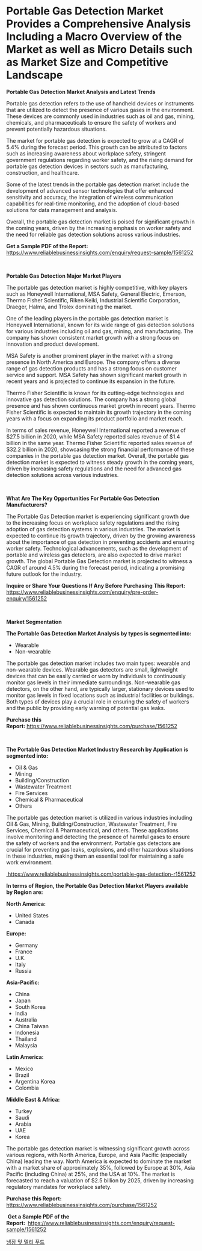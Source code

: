 <p><h1>Portable Gas Detection Market Provides a Comprehensive Analysis Including a Macro Overview of the Market as well as Micro Details such as Market Size and Competitive Landscape</h1></p><p><strong>Portable Gas Detection Market Analysis and Latest Trends</strong></p>
<p><p>Portable gas detection refers to the use of handheld devices or instruments that are utilized to detect the presence of various gases in the environment. These devices are commonly used in industries such as oil and gas, mining, chemicals, and pharmaceuticals to ensure the safety of workers and prevent potentially hazardous situations.</p><p>The market for portable gas detection is expected to grow at a CAGR of 5.4% during the forecast period. This growth can be attributed to factors such as increasing awareness about workplace safety, stringent government regulations regarding worker safety, and the rising demand for portable gas detection devices in sectors such as manufacturing, construction, and healthcare.</p><p>Some of the latest trends in the portable gas detection market include the development of advanced sensor technologies that offer enhanced sensitivity and accuracy, the integration of wireless communication capabilities for real-time monitoring, and the adoption of cloud-based solutions for data management and analysis.</p><p>Overall, the portable gas detection market is poised for significant growth in the coming years, driven by the increasing emphasis on worker safety and the need for reliable gas detection solutions across various industries.</p></p>
<p><strong>Get a Sample PDF of the Report:&nbsp;</strong> <a href="https://www.reliablebusinessinsights.com/enquiry/request-sample/1561252">https://www.reliablebusinessinsights.com/enquiry/request-sample/1561252</a></p>
<p>&nbsp;</p>
<p><strong>Portable Gas Detection Major Market Players</strong></p>
<p><p>The portable gas detection market is highly competitive, with key players such as Honeywell International, MSA Safety, General Electric, Emerson, Thermo Fisher Scientific, Riken Keiki, Industrial Scientific Corporation, Draeger, Halma, and Trolex dominating the market. </p><p>One of the leading players in the portable gas detection market is Honeywell International, known for its wide range of gas detection solutions for various industries including oil and gas, mining, and manufacturing. The company has shown consistent market growth with a strong focus on innovation and product development. </p><p>MSA Safety is another prominent player in the market with a strong presence in North America and Europe. The company offers a diverse range of gas detection products and has a strong focus on customer service and support. MSA Safety has shown significant market growth in recent years and is projected to continue its expansion in the future.</p><p>Thermo Fisher Scientific is known for its cutting-edge technologies and innovative gas detection solutions. The company has a strong global presence and has shown continuous market growth in recent years. Thermo Fisher Scientific is expected to maintain its growth trajectory in the coming years with a focus on expanding its product portfolio and market reach.</p><p>In terms of sales revenue, Honeywell International reported a revenue of $27.5 billion in 2020, while MSA Safety reported sales revenue of $1.4 billion in the same year. Thermo Fisher Scientific reported sales revenue of $32.2 billion in 2020, showcasing the strong financial performance of these companies in the portable gas detection market. Overall, the portable gas detection market is expected to witness steady growth in the coming years, driven by increasing safety regulations and the need for advanced gas detection solutions across various industries.</p></p>
<p>&nbsp;</p>
<p><strong>What Are The Key Opportunities For Portable Gas Detection Manufacturers?</strong></p>
<p><p>The Portable Gas Detection market is experiencing significant growth due to the increasing focus on workplace safety regulations and the rising adoption of gas detection systems in various industries. The market is expected to continue its growth trajectory, driven by the growing awareness about the importance of gas detection in preventing accidents and ensuring worker safety. Technological advancements, such as the development of portable and wireless gas detectors, are also expected to drive market growth. The global Portable Gas Detection market is projected to witness a CAGR of around 4.5% during the forecast period, indicating a promising future outlook for the industry.</p></p>
<p><strong>Inquire or Share Your Questions If Any Before Purchasing This Report:</strong> <a href="https://www.reliablebusinessinsights.com/enquiry/pre-order-enquiry/1561252">https://www.reliablebusinessinsights.com/enquiry/pre-order-enquiry/1561252</a></p>
<p>&nbsp;</p>
<p><strong>Market Segmentation</strong></p>
<p><strong>The Portable Gas Detection Market Analysis by types is segmented into:</strong></p>
<p><ul><li>Wearable</li><li>Non-wearable</li></ul></p>
<p><p>The portable gas detection market includes two main types: wearable and non-wearable devices. Wearable gas detectors are small, lightweight devices that can be easily carried or worn by individuals to continuously monitor gas levels in their immediate surroundings. Non-wearable gas detectors, on the other hand, are typically larger, stationary devices used to monitor gas levels in fixed locations such as industrial facilities or buildings. Both types of devices play a crucial role in ensuring the safety of workers and the public by providing early warning of potential gas leaks.</p></p>
<p><strong>Purchase this Report:&nbsp;</strong><a href="https://www.reliablebusinessinsights.com/purchase/1561252">https://www.reliablebusinessinsights.com/purchase/1561252</a></p>
<p>&nbsp;</p>
<p><strong>The Portable Gas Detection Market Industry Research by Application is segmented into:</strong></p>
<p><ul><li>Oil & Gas</li><li>Mining</li><li>Building/Construction</li><li>Wastewater Treatment</li><li>Fire Services</li><li>Chemical & Pharmaceutical</li><li>Others</li></ul></p>
<p><p>The portable gas detection market is utilized in various industries including Oil & Gas, Mining, Building/Construction, Wastewater Treatment, Fire Services, Chemical & Pharmaceutical, and others. These applications involve monitoring and detecting the presence of harmful gases to ensure the safety of workers and the environment. Portable gas detectors are crucial for preventing gas leaks, explosions, and other hazardous situations in these industries, making them an essential tool for maintaining a safe work environment.</p></p>
<p><a href="https://www.reliablebusinessinsights.com/portable-gas-detection-r1561252">&nbsp;https://www.reliablebusinessinsights.com/portable-gas-detection-r1561252</a></p>
<p><strong>In terms of Region, the Portable Gas Detection Market Players available by Region are:</strong></p>
<p>
    <p> <strong> North America: </strong>
        <ul>
            <li>United States</li>
            <li>Canada</li>
        </ul>
        </p> 
    <p> <strong> Europe: </strong>
        <ul>
            <li>Germany</li>
            <li>France</li>
            <li>U.K.</li>
            <li>Italy</li>
            <li>Russia</li>
        </ul>
        </p> 
    <p> <strong> Asia-Pacific: </strong>
        <ul>
            <li>China</li>
            <li>Japan</li>
            <li>South Korea</li>
            <li>India</li>
            <li>Australia</li>
            <li>China Taiwan</li>
            <li>Indonesia</li>
            <li>Thailand</li>
            <li>Malaysia</li>
        </ul>
        </p> 
    <p> <strong> Latin America: </strong>
        <ul>
            <li>Mexico</li>
            <li>Brazil</li>
            <li>Argentina Korea</li>
            <li>Colombia</li>
        </ul>
        </p> 
    <p> <strong> Middle East & Africa: </strong>
        <ul>
            <li>Turkey</li>
            <li>Saudi</li>
            <li>Arabia</li>
            <li>UAE</li>
            <li>Korea</li>
        </ul>
    </p>
    </p>
<p><p>The portable gas detection market is witnessing significant growth across various regions, with North America, Europe, and Asia Pacific (especially China) leading the way. North America is expected to dominate the market with a market share of approximately 35%, followed by Europe at 30%, Asia Pacific (including China) at 25%, and the USA at 10%. The market is forecasted to reach a valuation of $2.5 billion by 2025, driven by increasing regulatory mandates for workplace safety.</p></p>
<p><strong>Purchase this Report: </strong><a href="https://www.reliablebusinessinsights.com/purchase/1561252">https://www.reliablebusinessinsights.com/purchase/1561252</a></p>
<p>&nbsp;<strong>Get a Sample PDF of the Report:&nbsp;&nbsp;</strong><a href="https://www.reliablebusinessinsights.com/enquiry/request-sample/1561252">https://www.reliablebusinessinsights.com/enquiry/request-sample/1561252</a></p>
<p><strong></strong></p>
<p><p><a href="https://medium.com/@lilmama456456/%EB%83%89%EC%9E%A5%EC%8B%9D%ED%92%88-%EB%B0%8F-%EB%8D%B8%EB%A6%AC-%EC%8B%9D%ED%92%88-%EC%8B%9C%EC%9E%A5-%EC%A0%90%EC%9C%A0%EC%9C%A8-%EB%B0%8F-%EC%83%88%EB%A1%9C%EC%9A%B4-%ED%8A%B8%EB%A0%8C%EB%93%9C-%EB%B6%84%EC%84%9D-%EC%9C%A0%ED%98%95-%EC%9D%91%EC%9A%A9-%EC%B5%9C%EC%A2%85-%EC%82%AC%EC%9A%A9%EC%B2%98%EB%B3%84%EB%A1%9C-2024%EB%85%84%EB%B6%80%ED%84%B0-2031%EB%85%84%EA%B9%8C%EC%A7%80-%EC%98%88%EC%B8%A1-1c67980bc28a">냉장 및 델리 푸드</a></p></p>